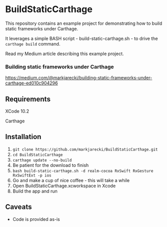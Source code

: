 # BuildStaticCarthage
This repository contains an example project for demonstrating how to build static frameworks under Carthage.

It leverages a simple BASH script - build-static-carthage.sh - to drive the `carthage build` command.

Read my Medium article  describing this example project. 

### Building static frameworks under Carthage
https://medium.com/@markjarecki/building-static-frameworks-under-carthage-ed010c904296

## Requirements

XCode 10.2

Carthage

## Installation

1. `git clone https://github.com/markjarecki/BuildStaticCarthage.git`
2. `cd BuildStaticCarthage`
3. `carthage update --no-build` 
4. Be patient for the download to finish
5. `bash build-static-carthage.sh -d realm-cocoa RxSwift RxGesture RxSwiftExt -p ios`
6. Go and make a cup of nice coffee - this will take a while
7. Open BuildStaticCarthage.xcworkspace in Xcode
8. Build the app and run

## Caveats

- Code is provided as-is
